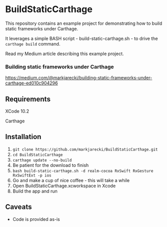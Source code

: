 # BuildStaticCarthage
This repository contains an example project for demonstrating how to build static frameworks under Carthage.

It leverages a simple BASH script - build-static-carthage.sh - to drive the `carthage build` command.

Read my Medium article  describing this example project. 

### Building static frameworks under Carthage
https://medium.com/@markjarecki/building-static-frameworks-under-carthage-ed010c904296

## Requirements

XCode 10.2

Carthage

## Installation

1. `git clone https://github.com/markjarecki/BuildStaticCarthage.git`
2. `cd BuildStaticCarthage`
3. `carthage update --no-build` 
4. Be patient for the download to finish
5. `bash build-static-carthage.sh -d realm-cocoa RxSwift RxGesture RxSwiftExt -p ios`
6. Go and make a cup of nice coffee - this will take a while
7. Open BuildStaticCarthage.xcworkspace in Xcode
8. Build the app and run

## Caveats

- Code is provided as-is
